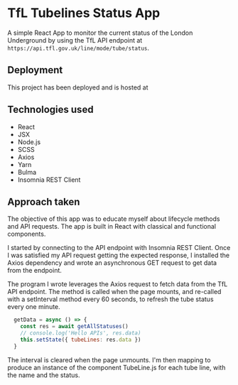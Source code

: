 # TfL Tubelines Status App

A simple React App to monitor the current status of the London Underground by using the TfL API endpoint at `https://api.tfl.gov.uk/line/mode/tube/status`.

## Deployment

This project has been deployed and is hosted at 

## Technologies used
* React
* JSX
* Node.js
* SCSS
* Axios
* Yarn
* Bulma
* Insomnia REST Client

## Approach taken

The objective of this app was to educate myself about lifecycle methods and API requests. The app is built in React with classical and functional components.

I started by connecting to the API endpoint with Insomnia REST Client. Once I was satisfied my API request getting the expected response, I installed the Axios dependency and wrote an asynchronous GET request to get data from the endpoint.


The program I wrote leverages the Axios request to fetch data from the TfL API endpoint. The method is called when the page mounts, and re-called with a setInterval method every 60 seconds, to refresh the tube status every one minute. 

```javascript
  getData = async () => {
    const res = await getAllStatuses()
    // console.log('Hello APIs', res.data)
    this.setState({ tubeLines: res.data })
  }
```

The interval is cleared when the page unmounts. I'm then mapping to produce an instance of the component TubeLine.js for each tube line, with the name and the status.